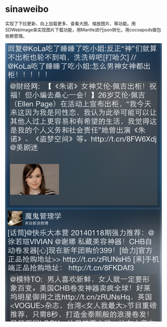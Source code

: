 sinaweibo
=========

实现了下拉更新、向上加载更多、查看大图、缩放图片、等功能。用SDWebImage来实现图片下载功能，用Mantle进行json转化，用cocoapods做包依赖管理。

![Screen shot](https://github.com/kingslay/sinaweibo/blob/master/screenshots/Screen%20shot.png?raw=true)
